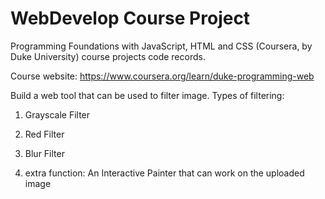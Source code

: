 # WebDevelop Course Project

Programming Foundations with JavaScript, HTML and CSS (Coursera, by Duke University) course projects code records. 

Course website: https://www.coursera.org/learn/duke-programming-web

Build a web tool that can be used to filter image. Types of filtering:

1. Grayscale Filter
 
2. Red Filter

3. Blur Filter 

4. extra function: An Interactive Painter that can work on the uploaded image



